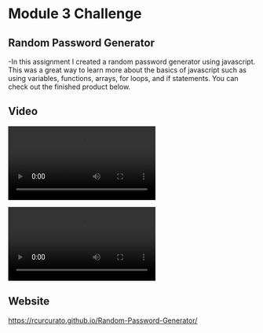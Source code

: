 # Module 3 Challenge

## Random Password Generator

-In this assignment I created a random password generator using javascript. This was a great way to learn more about the basics of javascript such as using variables, functions, arrays, for loops, and if statements. You can check out the finished product below.

## Video

<video src="assets/password%20generator%201.mp4" controls title="Title"></video>

<video src="assets/password%20generator%202.mp4" controls title="Title"></video>

## Website

https://rcurcurato.github.io/Random-Password-Generator/
